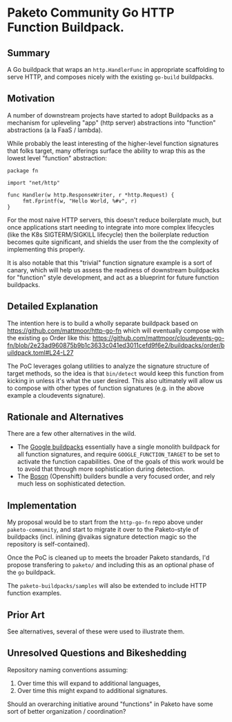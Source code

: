 # Paketo Community Go HTTP Function Buildpack.

## Summary

A Go buildpack that wraps an `http.HandlerFunc` in appropriate scaffolding to serve HTTP, and composes nicely with the existing `go-build` buildpacks.


## Motivation

A number of downstream projects have started to adopt Buildpacks as a mechanism for upleveling "app" (http server) abstractions into "function" abstractions (a la FaaS / lambda).

While probably the least interesting of the higher-level function signatures that folks target, many offerings surface the ability to wrap this as the lowest level "function" abstraction:

```
package fn

import "net/http"

func Handler(w http.ResponseWriter, r *http.Request) {
     fmt.Fprintf(w, "Hello World, %#v", r)
}
```

For the most naive HTTP servers, this doesn't reduce boilerplate much, but once applications start needing to integrate into more complex lifecycles (like the K8s SIGTERM/SIGKILL lifecycle) then the boilerplate reduction becomes quite significant, and shields the user from the the complexity of implementing this properly.


It is also notable that this "trivial" function signature example is a sort of canary, which will help us assess the readiness of downstream buildpacks for "function" style development, and act as a blueprint for future function buildpacks.


## Detailed Explanation

The intention here is to build a wholly separate buildpack based on https://github.com/mattmoor/http-go-fn which will eventually compose with the existing `go` Order like this: https://github.com/mattmoor/cloudevents-go-fn/blob/2e23ad960875b9b1c3633c041ed3011cefd9f6e2/buildpacks/order/buildpack.toml#L24-L27

The PoC leverages golang utilities to analyze the signature structure of target methods, so the idea is that `bin/detect` would keep this function from kicking in unless it's what the user desired.  This also ultimately will allow us to compose with other types of function signatures (e.g. in the above example a cloudevents signature).


## Rationale and Alternatives

There are a few other alternatives in the wild.

* The [Google buildpacks](https://github.com/GoogleCloudPlatform/buildpacks) essentially have a single monolith buildpack for all function signatures, and require `GOOGLE_FUNCTION_TARGET` to be set to activate the function capabilities.  One of the goals of this work would be to avoid that through more sophistication during detection.
* The [Boson](https://github.com/boson-project/buildpacks) (Openshift) builders bundle a very focused order, and rely much less on sophisticated detection.


## Implementation

My proposal would be to start from the `http-go-fn` repo above under `paketo-community`, and start to migrate it over to the Paketo-style of buildpacks (incl. inlining @vaikas signature detection magic so the repository is self-contained).

Once the PoC is cleaned up to meets the broader Paketo standards, I'd propose transfering to `paketo/` and including this as an optional phase of the `go` buildpack.

The `paketo-buildpacks/samples` will also be extended to include HTTP function examples.


## Prior Art

See alternatives, several of these were used to illustrate them.


## Unresolved Questions and Bikeshedding

Repository naming conventions assuming:
1. Over time this will expand to additional languages,
2. Over time this might expand to additional signatures.

Should an overarching initiative around "functions" in Paketo have some sort of better organization / coordination?
